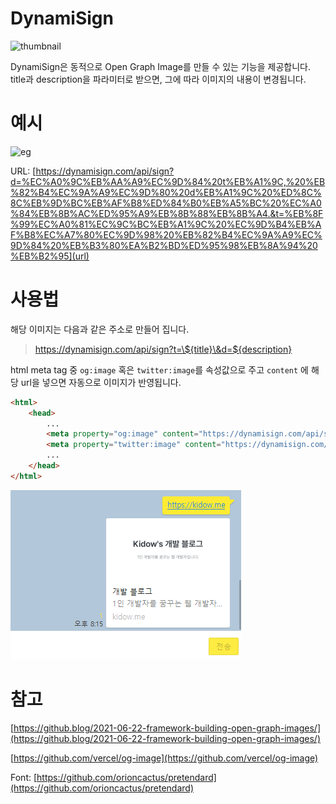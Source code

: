 # DynamiSign

![thumbnail](https://dynamisign.com/api/sign?d=다이나미사인)

DynamiSign은 동적으로 Open Graph Image를 만들 수 있는 기능을 제공합니다.
title과 description을 파라미터로 받으면, 그에 따라 이미지의 내용이 변경됩니다.

# 예시

![eg](https://dynamisign.com/api/sign?d=%EC%A0%9C%EB%AA%A9%EC%9D%84%20t%EB%A1%9C,%20%EB%82%B4%EC%9A%A9%EC%9D%80%20d%EB%A1%9C%20%ED%8C%8C%EB%9D%BC%EB%AF%B8%ED%84%B0%EB%A5%BC%20%EC%A0%84%EB%8B%AC%ED%95%A9%EB%8B%88%EB%8B%A4.&t=%EB%8F%99%EC%A0%81%EC%9C%BC%EB%A1%9C%20%EC%9D%B4%EB%AF%B8%EC%A7%80%EC%9D%98%20%EB%82%B4%EC%9A%A9%EC%9D%84%20%EB%B3%80%EA%B2%BD%ED%95%98%EB%8A%94%20%EB%B2%95)

URL: [https://dynamisign.com/api/sign?d=%EC%A0%9C%EB%AA%A9%EC%9D%84%20t%EB%A1%9C,%20%EB%82%B4%EC%9A%A9%EC%9D%80%20d%EB%A1%9C%20%ED%8C%8C%EB%9D%BC%EB%AF%B8%ED%84%B0%EB%A5%BC%20%EC%A0%84%EB%8B%AC%ED%95%A9%EB%8B%88%EB%8B%A4.&t=%EB%8F%99%EC%A0%81%EC%9C%BC%EB%A1%9C%20%EC%9D%B4%EB%AF%B8%EC%A7%80%EC%9D%98%20%EB%82%B4%EC%9A%A9%EC%9D%84%20%EB%B3%80%EA%B2%BD%ED%95%98%EB%8A%94%20%EB%B2%95](url)

# 사용법

해당 이미지는 다음과 같은 주소로 만들어 집니다.

> https://dynamisign.com/api/sign?t=\${title}\&d=${description}

html meta tag 중 `og:image` 혹은 `twitter:image`를 속성값으로 주고 `content` 에 해당 url을 넣으면 자동으로 이미지가 반영됩니다.

```html
<html>
    <head>
        ...
        <meta property="og:image" content="https://dynamisign.com/api/sign">
        <meta property="twitter:image" content="https://dynamisign.com/api/sign">
        ...
    </head>
</html>
```

![확인](public/media/opengraph.png)

# 참고

[https://github.blog/2021-06-22-framework-building-open-graph-images/](https://github.blog/2021-06-22-framework-building-open-graph-images/)

[https://github.com/vercel/og-image](https://github.com/vercel/og-image)

Font: [https://github.com/orioncactus/pretendard](https://github.com/orioncactus/pretendard)